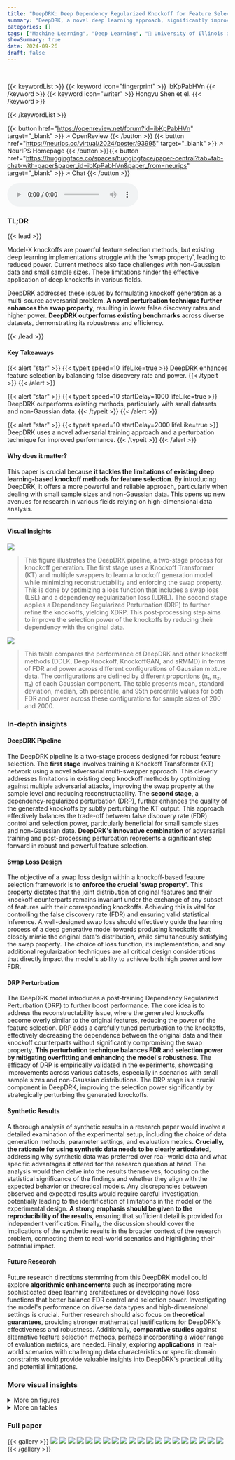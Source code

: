 ```yaml
---
title: "DeepDRK: Deep Dependency Regularized Knockoff for Feature Selection"
summary: "DeepDRK, a novel deep learning approach, significantly improves feature selection by effectively balancing false discovery rate and power, surpassing existing methods, especially with limited data."
categories: []
tags: ["Machine Learning", "Deep Learning", "🏢 University of Illinois at Urbana Champaign",]
showSummary: true
date: 2024-09-26
draft: false
---
```


<br>

{{< keywordList >}}
{{< keyword icon="fingerprint" >}} ibKpPabHVn {{< /keyword >}}
{{< keyword icon="writer" >}} Hongyu Shen et el. {{< /keyword >}}
 
{{< /keywordList >}}

{{< button href="https://openreview.net/forum?id=ibKpPabHVn" target="_blank" >}}
↗ OpenReview
{{< /button >}}
{{< button href="https://neurips.cc/virtual/2024/poster/93995" target="_blank" >}}
↗ NeurIPS Homepage
{{< /button >}}{{< button href="https://huggingface.co/spaces/huggingface/paper-central?tab=tab-chat-with-paper&paper_id=ibKpPabHVn&paper_from=neurips" target="_blank" >}}
↗ Chat
{{< /button >}}



<audio controls>
    <source src="https://ai-paper-reviewer.com/ibKpPabHVn/podcast.wav" type="audio/wav">
    Your browser does not support the audio element.
</audio>


### TL;DR


{{< lead >}}

Model-X knockoffs are powerful feature selection methods, but existing deep learning implementations struggle with the 'swap property', leading to reduced power.  Current methods also face challenges with non-Gaussian data and small sample sizes.  These limitations hinder the effective application of deep knockoffs in various fields.

DeepDRK addresses these issues by formulating knockoff generation as a multi-source adversarial problem.  **A novel perturbation technique further enhances the swap property**, resulting in lower false discovery rates and higher power.  **DeepDRK outperforms existing benchmarks** across diverse datasets, demonstrating its robustness and efficiency.

{{< /lead >}}


#### Key Takeaways

{{< alert "star" >}}
{{< typeit speed=10 lifeLike=true >}} DeepDRK enhances feature selection by balancing false discovery rate and power. {{< /typeit >}}
{{< /alert >}}

{{< alert "star" >}}
{{< typeit speed=10 startDelay=1000 lifeLike=true >}} DeepDRK outperforms existing methods, particularly with small datasets and non-Gaussian data. {{< /typeit >}}
{{< /alert >}}

{{< alert "star" >}}
{{< typeit speed=10 startDelay=2000 lifeLike=true >}} DeepDRK uses a novel adversarial training approach and a perturbation technique for improved performance. {{< /typeit >}}
{{< /alert >}}

#### Why does it matter?
This paper is crucial because **it tackles the limitations of existing deep learning-based knockoff methods for feature selection**.  By introducing DeepDRK, it offers a more powerful and reliable approach, particularly when dealing with small sample sizes and non-Gaussian data. This opens up new avenues for research in various fields relying on high-dimensional data analysis.

------
#### Visual Insights



![](https://ai-paper-reviewer.com/ibKpPabHVn/figures_2_1.jpg)

> This figure illustrates the DeepDRK pipeline, a two-stage process for knockoff generation.  The first stage uses a Knockoff Transformer (KT) and multiple swappers to learn a knockoff generation model while minimizing reconstructability and enforcing the swap property. This is done by optimizing a loss function that includes a swap loss (LSL) and a dependency regularization loss (LDRL). The second stage applies a Dependency Regularized Perturbation (DRP) to further refine the knockoffs, yielding XDRP. This post-processing step aims to improve the selection power of the knockoffs by reducing their dependency with the original data.





![](https://ai-paper-reviewer.com/ibKpPabHVn/tables_6_1.jpg)

> This table compares the performance of DeepDRK and other knockoff methods (DDLK, Deep Knockoff, KnockoffGAN, and sRMMD) in terms of FDR and power across different configurations of Gaussian mixture data. The configurations are defined by different proportions (π₁, π₂, π₃) of each Gaussian component.  The table presents mean, standard deviation, median, 5th percentile, and 95th percentile values for both FDR and power across these configurations for sample sizes of 200 and 2000.





### In-depth insights


#### DeepDRK Pipeline
The DeepDRK pipeline is a two-stage process designed for robust feature selection.  The **first stage** involves training a Knockoff Transformer (KT) network using a novel adversarial multi-swapper approach. This cleverly addresses limitations in existing deep knockoff methods by optimizing against multiple adversarial attacks, improving the swap property at the sample level and reducing reconstructability. The **second stage**, a dependency-regularized perturbation (DRP), further enhances the quality of the generated knockoffs by subtly perturbing the KT output. This approach effectively balances the trade-off between false discovery rate (FDR) control and selection power, particularly beneficial for small sample sizes and non-Gaussian data.  **DeepDRK's innovative combination** of adversarial training and post-processing perturbation represents a significant step forward in robust and powerful feature selection.

#### Swap Loss Design
The objective of a swap loss design within a knockoff-based feature selection framework is to **enforce the crucial 'swap property'**. This property dictates that the joint distribution of original features and their knockoff counterparts remains invariant under the exchange of any subset of features with their corresponding knockoffs.  Achieving this is vital for controlling the false discovery rate (FDR) and ensuring valid statistical inference.  A well-designed swap loss should effectively guide the learning process of a deep generative model towards producing knockoffs that closely mimic the original data's distribution, while simultaneously satisfying the swap property. The choice of loss function, its implementation, and any additional regularization techniques are all critical design considerations that directly impact the model's ability to achieve both high power and low FDR.

#### DRP Perturbation
The DeepDRK model introduces a post-training Dependency Regularized Perturbation (DRP) to further boost performance.  The core idea is to address the reconstructability issue, where the generated knockoffs become overly similar to the original features, reducing the power of the feature selection. DRP adds a carefully tuned perturbation to the knockoffs, effectively decreasing the dependence between the original data and their knockoff counterparts without significantly compromising the swap property. **This perturbation technique balances FDR and selection power by mitigating overfitting and enhancing the model's robustness**. The efficacy of DRP is empirically validated in the experiments, showcasing improvements across various datasets, especially in scenarios with small sample sizes and non-Gaussian distributions. The DRP stage is a crucial component in DeepDRK, improving the selection power significantly by strategically perturbing the generated knockoffs.

#### Synthetic Results
A thorough analysis of synthetic results in a research paper would involve a detailed examination of the experimental setup, including the choice of data generation methods, parameter settings, and evaluation metrics.  **Crucially, the rationale for using synthetic data needs to be clearly articulated**, addressing why synthetic data was preferred over real-world data and what specific advantages it offered for the research question at hand.  The analysis would then delve into the results themselves, focusing on the statistical significance of the findings and whether they align with the expected behavior or theoretical models. Any discrepancies between observed and expected results would require careful investigation, potentially leading to the identification of limitations in the model or the experimental design. **A strong emphasis should be given to the reproducibility of the results**, ensuring that sufficient detail is provided for independent verification. Finally, the discussion should cover the implications of the synthetic results in the broader context of the research problem, connecting them to real-world scenarios and highlighting their potential impact.

#### Future Research
Future research directions stemming from this DeepDRK model could explore **algorithmic enhancements** such as incorporating more sophisticated deep learning architectures or developing novel loss functions that better balance FDR control and selection power.  Investigating the model's performance on diverse data types and high-dimensional settings is crucial.  Further research should also focus on **theoretical guarantees**, providing stronger mathematical justifications for DeepDRK's effectiveness and robustness.  Additionally, **comparative studies** against alternative feature selection methods, perhaps incorporating a wider range of evaluation metrics, are needed. Finally, exploring **applications** in real-world scenarios with challenging data characteristics or specific domain constraints would provide valuable insights into DeepDRK's practical utility and potential limitations.


### More visual insights

<details>
<summary>More on figures
</summary>


![](https://ai-paper-reviewer.com/ibKpPabHVn/figures_5_1.jpg)

> This figure compares the performance of DeepDRK and four other knockoff methods (Deep Knockoff, KnockoffGAN, SRMMD, and DDLK) on synthetic datasets where the feature coefficients are drawn from a Rademacher distribution.  The figure shows the power (the proportion of true features correctly identified) and the False Discovery Rate (FDR, the proportion of incorrectly identified features among the selected features) for each method.  The red horizontal line indicates a target FDR of 0.1, showing how well each method controls the FDR.  The x-axis represents different synthetic datasets (Gaussian Mixture, and copulas with different marginal distributions).


![](https://ai-paper-reviewer.com/ibKpPabHVn/figures_5_2.jpg)

> This figure compares the performance of five different knockoff methods (DeepDRK, Deep Knockoff, KnockoffGAN, sRMMD, and DDLK) on synthetic datasets.  The x-axis shows different data distributions (Gaussian Mixture, and four copula-based distributions) and the y-axis shows the power and FDR (False Discovery Rate). Each bar represents the average result from multiple experiments, with error bars indicating variability.  The red horizontal line signifies the target FDR of 0.1. The figure demonstrates the performance of each method under various data distributions for two different sample sizes (n = 200 and n = 2000). DeepDRK generally achieves higher power while maintaining FDR below the threshold, particularly in smaller sample sizes.


![](https://ai-paper-reviewer.com/ibKpPabHVn/figures_7_1.jpg)

> The figure shows the mean and standard deviation of knockoff statistics (wj) for null and non-null features, for different knockoff methods.  The results are averaged across 600 experiments with a sample size of 200.  It helps to illustrate how well each method distinguishes between truly relevant (non-null) and irrelevant (null) features based on the distribution of the statistics.


![](https://ai-paper-reviewer.com/ibKpPabHVn/figures_7_2.jpg)

> This figure compares the performance of DeepDRK and other knockoff methods in terms of power and false discovery rate (FDR) on synthetic datasets.  The different colored points represent different datasets, each generated with a different copula function and marginal distribution. The x-axis represents FDR, and the y-axis represents power. The red line indicates the target FDR of 0.1.  The figure demonstrates DeepDRK's ability to maintain a low FDR while achieving higher power compared to other methods.


![](https://ai-paper-reviewer.com/ibKpPabHVn/figures_8_1.jpg)

> This figure compares the performance of DeepDRK and four other knockoff methods (Deep Knockoff, KnockoffGAN, sRMMD, and DDLK) on a semi-synthetic RNA-Seq dataset.  Two different synthetic rules for generating the response variable Y are used: a linear rule and a tanh rule.  The figure shows the power and false discovery rate (FDR) for each method at an FDR threshold of 0.1.  DeepDRK demonstrates higher power with controlled FDR compared to the other methods, especially under the tanh rule.


![](https://ai-paper-reviewer.com/ibKpPabHVn/figures_17_1.jpg)

> This figure shows the training curves of the swap loss (LSL) and dependency regularization loss (LDRL) for different models.  It illustrates the trade-off between satisfying the swap property and minimizing reconstructability.  The swap loss aims to ensure the swap property holds, while the dependency regularization loss attempts to reduce the correlation between original and knockoff data. DeepDRK demonstrates the ability to balance these losses effectively, resulting in competitive performance. 


![](https://ai-paper-reviewer.com/ibKpPabHVn/figures_18_1.jpg)

> This figure shows the effect of the hyperparameter α<sub>n</sub> (perturbation weight) on the False Discovery Rate (FDR) and power of DeepDRK.  The x-axis represents α<sub>n</sub>, ranging from 0 (no perturbation) to 1 (only the row-permuted version of X).  The y-axis shows the FDR and power for different datasets.  The figure demonstrates that an optimal value of α<sub>n</sub> balances FDR control and power, achieving a better tradeoff than using only the knockoff or only the perturbation.


![](https://ai-paper-reviewer.com/ibKpPabHVn/figures_22_1.jpg)

> This figure presents the results of ablation studies conducted to evaluate the impact of different components of the DeepDRK model on its performance in terms of power and false discovery rate (FDR).  The ablation studies remove different components of the model to isolate their effect.  The results show that all components are necessary to achieve both good FDR control and high power.  The red horizontal line shows the target FDR threshold of 0.1.


![](https://ai-paper-reviewer.com/ibKpPabHVn/figures_22_2.jpg)

> This figure compares the distribution of knockoff statistics (wj) for null and non-null features across five different knockoff models. The mean and standard deviation of wj are shown for each model and dataset (Gaussian Mixture, Copula: Clayton & Exponential, Copula: Clayton & Gamma, Copula: Joe & Exponential, Copula: Joe & Gamma).  The sample size is 2000 and the results are averaged over 600 experiments.  Ideally, a good knockoff method will have null features concentrate near zero, while non-null features have larger positive values, indicating strong separation and selection power.


![](https://ai-paper-reviewer.com/ibKpPabHVn/figures_23_1.jpg)

> This figure shows the mean and standard deviation of knockoff statistics (wj) for null and non-null features for different models on Gaussian mixture data with increased correlation (pbase = 0.7 and 0.8) and a sample size of 2000.  The results show how different models handle the null and non-null features under increased correlation. DeepDRK maintains good separation between null and non-null features while other models show more overlap.


![](https://ai-paper-reviewer.com/ibKpPabHVn/figures_23_2.jpg)

> This figure displays the mean and standard deviation of knockoff statistics (wj) for null and non-null features using different feature selection models.  The increased correlation in the Gaussian mixture data is a key condition for this experiment.  The results show the performance of different methods under conditions of high feature correlation. DeepDRK is one of the models presented in the plot.


![](https://ai-paper-reviewer.com/ibKpPabHVn/figures_23_3.jpg)

> This figure presents the results of ablation studies on DeepDRK, investigating the impact of different components on its performance.  It compares the power and false discovery rate (FDR) of DeepDRK with variations: removing the dependency regularized perturbation (DeepDRK†), removing the Lswapper term, removing the REx term, and using only a single swapper (K=1).  The results are shown across five different synthetic datasets, demonstrating the importance of each component in balancing power and FDR control.


![](https://ai-paper-reviewer.com/ibKpPabHVn/figures_24_1.jpg)

> This figure presents the results of ablation studies conducted to evaluate the impact of different components of the DeepDRK model on its performance in terms of power and false discovery rate (FDR). The studies assess the effect of removing the dependency regularized perturbation, using a single swapper instead of multiple, and removing the regularization term, REx. The results are shown for two different sample sizes (n=200 and n=2000) across five different synthetic datasets, allowing for comparison under varying conditions.


</details>




<details>
<summary>More on tables
</summary>


![](https://ai-paper-reviewer.com/ibKpPabHVn/tables_9_1.jpg)
> This table presents a comparison of the number of metabolites identified by different knockoff models against the number of those metabolites that have been previously reported in the literature.  It provides a qualitative assessment of the accuracy of each model in feature selection, highlighting the relative proportion of true positives among the identified metabolites.

![](https://ai-paper-reviewer.com/ibKpPabHVn/tables_19_1.jpg)
> This table shows the hyperparameters used for training the DeepDRK model.  It includes learning rates for the swappers and the knockoff transformer, dropout rate, batch size,  regularization parameters (λ1, λ2, λ3), early stopping tolerance, and the perturbation weight (αn). These values were chosen to optimize the performance of the DeepDRK model.

![](https://ai-paper-reviewer.com/ibKpPabHVn/tables_19_2.jpg)
> This table shows ten different sets of weights (π1, π2, π3) used in the Gaussian mixture model experiments described in the paper.  These weights define the proportions of each Gaussian component in the mixture. The table is referenced in the section on synthetic experiments, where these mixture models are used to generate data for evaluating feature selection algorithms.

![](https://ai-paper-reviewer.com/ibKpPabHVn/tables_20_1.jpg)
> This table compares the number of metabolites identified by different knockoff models (DeepDRK, Deep Knockoff, SRMMD, KnockoffGAN, DDLK) against the number of those metabolites that have been previously reported in the literature (i.e., literature-supported metabolites).  It shows how many of the identified metabolites from each model are supported by existing literature, demonstrating the ability of different models to identify previously known relevant metabolites, while controlling for false positives.

![](https://ai-paper-reviewer.com/ibKpPabHVn/tables_20_2.jpg)
> This table compares the False Discovery Rate (FDR) and statistical power of DeepDRK against other existing knockoff methods across various configurations of the Gaussian Mixture Model.  The different (π₁, π₂, π₃) values represent the mixture proportions for the three Gaussian components in the model.  The results highlight DeepDRK's performance, especially in controlling FDR while maintaining high power, across different settings.

![](https://ai-paper-reviewer.com/ibKpPabHVn/tables_21_1.jpg)
> This table compares the performance of DeepDRK and several other knockoff methods in terms of FDR and power.  The results are shown for different combinations of the Gaussian mixture model parameters (π1, π2, π3) and different sample sizes.  The table highlights how DeepDRK achieves a balance between controlling FDR and maintaining high power, especially when compared to other methods.

![](https://ai-paper-reviewer.com/ibKpPabHVn/tables_24_1.jpg)
> This table shows the training times for different feature selection models on a dataset with 2000 samples and 100 features.  The training configuration includes a batch size of 64 and 100 epochs. The models compared are DeepDRK, Deep Knockoff, sRMMD, KnockoffGAN, and DDLK.  The table provides a comparison of the computational efficiency of the different models.

![](https://ai-paper-reviewer.com/ibKpPabHVn/tables_25_1.jpg)
> This table shows the number of metabolites identified by different models that were previously reported in the literature as being associated with IBD, UC, or CD.  It compares the number of correctly identified metabolites (i.e., those that appear in the literature) against the total number of metabolites identified by each model. This helps to evaluate the performance of the models in selecting relevant and meaningful metabolites for IBD research.

</details>




### Full paper

{{< gallery >}}
<img src="https://ai-paper-reviewer.com/ibKpPabHVn/1.png" class="grid-w50 md:grid-w33 xl:grid-w25" />
<img src="https://ai-paper-reviewer.com/ibKpPabHVn/2.png" class="grid-w50 md:grid-w33 xl:grid-w25" />
<img src="https://ai-paper-reviewer.com/ibKpPabHVn/3.png" class="grid-w50 md:grid-w33 xl:grid-w25" />
<img src="https://ai-paper-reviewer.com/ibKpPabHVn/4.png" class="grid-w50 md:grid-w33 xl:grid-w25" />
<img src="https://ai-paper-reviewer.com/ibKpPabHVn/5.png" class="grid-w50 md:grid-w33 xl:grid-w25" />
<img src="https://ai-paper-reviewer.com/ibKpPabHVn/6.png" class="grid-w50 md:grid-w33 xl:grid-w25" />
<img src="https://ai-paper-reviewer.com/ibKpPabHVn/7.png" class="grid-w50 md:grid-w33 xl:grid-w25" />
<img src="https://ai-paper-reviewer.com/ibKpPabHVn/8.png" class="grid-w50 md:grid-w33 xl:grid-w25" />
<img src="https://ai-paper-reviewer.com/ibKpPabHVn/9.png" class="grid-w50 md:grid-w33 xl:grid-w25" />
<img src="https://ai-paper-reviewer.com/ibKpPabHVn/10.png" class="grid-w50 md:grid-w33 xl:grid-w25" />
<img src="https://ai-paper-reviewer.com/ibKpPabHVn/11.png" class="grid-w50 md:grid-w33 xl:grid-w25" />
<img src="https://ai-paper-reviewer.com/ibKpPabHVn/12.png" class="grid-w50 md:grid-w33 xl:grid-w25" />
<img src="https://ai-paper-reviewer.com/ibKpPabHVn/13.png" class="grid-w50 md:grid-w33 xl:grid-w25" />
<img src="https://ai-paper-reviewer.com/ibKpPabHVn/14.png" class="grid-w50 md:grid-w33 xl:grid-w25" />
<img src="https://ai-paper-reviewer.com/ibKpPabHVn/15.png" class="grid-w50 md:grid-w33 xl:grid-w25" />
<img src="https://ai-paper-reviewer.com/ibKpPabHVn/16.png" class="grid-w50 md:grid-w33 xl:grid-w25" />
<img src="https://ai-paper-reviewer.com/ibKpPabHVn/17.png" class="grid-w50 md:grid-w33 xl:grid-w25" />
<img src="https://ai-paper-reviewer.com/ibKpPabHVn/18.png" class="grid-w50 md:grid-w33 xl:grid-w25" />
<img src="https://ai-paper-reviewer.com/ibKpPabHVn/19.png" class="grid-w50 md:grid-w33 xl:grid-w25" />
<img src="https://ai-paper-reviewer.com/ibKpPabHVn/20.png" class="grid-w50 md:grid-w33 xl:grid-w25" />
{{< /gallery >}}